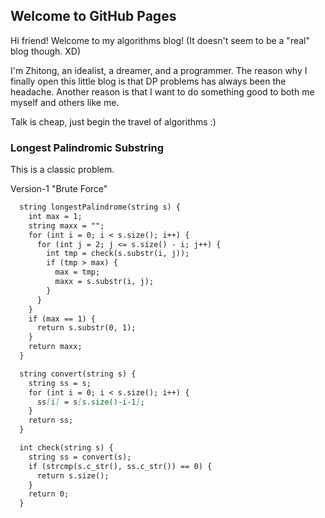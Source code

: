 ## Welcome to GitHub Pages

Hi friend! Welcome to my algorithms blog! (It doesn't seem to be a "real" blog though. XD)

I'm Zhitong, an idealist, a dreamer, and a programmer. The reason why I finally open this little blog is that DP problems has always been the headache. Another reason is that I want to do something good to both me myself and others like me.

Talk is cheap, just begin the travel of algorithms :)

### Longest Palindromic Substring

This is a classic problem.

Version-1 "Brute Force"
```markdown
  string longestPalindrome(string s) {
    int max = 1;
    string maxx = "";
    for (int i = 0; i < s.size(); i++) {
      for (int j = 2; j <= s.size() - i; j++) {
        int tmp = check(s.substr(i, j));
        if (tmp > max) {
          max = tmp;
          maxx = s.substr(i, j);
        }
      }
    }
    if (max == 1) {
      return s.substr(0, 1);
    }
    return maxx;
  }

  string convert(string s) {
    string ss = s;
    for (int i = 0; i < s.size(); i++) {
      ss[i] = s[s.size()-i-1];
    }
    return ss;
  }

  int check(string s) {
    string ss = convert(s);
    if (strcmp(s.c_str(), ss.c_str()) == 0) {
      return s.size();
    }
    return 0;
  }
```
